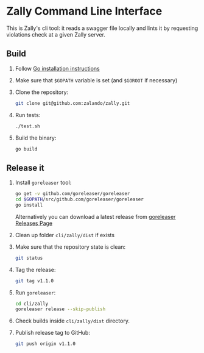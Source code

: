 # Zally Command Line Interface

This is Zally's cli tool: it reads a swagger file locally and lints it by
requesting violations check at a given Zally server.

## Build

1. Follow [Go installation instructions](https://golang.org/doc/install)

1. Make sure that `$GOPATH` variable is set (and `$GOROOT` if necessary)

1. Clone the repository:

    ```bash
    git clone git@github.com:zalando/zally.git
    ```

1. Run tests:

    ```bash
    ./test.sh
    ```

1. Build the binary:

    ```bash
    go build
    ```

## Release it

1. Install `goreleaser` tool:

    ```bash
    go get -v github.com/goreleaser/goreleaser
    cd $GOPATH/src/github.com/goreleaser/goreleaser
    go install
    ```

    Alternatively you can download a latest release from [goreleaser Releases Page](https://github.com/goreleaser/goreleaser/releases)

1. Clean up folder `cli/zally/dist` if exists

1. Make sure that the repository state is clean:

    ```bash
    git status
    ```

1. Tag the release:

    ```bash
    git tag v1.1.0
    ```

1. Run `goreleaser`:

    ```bash
    cd cli/zally
    goreleaser release --skip-publish
    ```

1. Check builds inside `cli/zally/dist` directory.

1. Publish release tag to GitHub:

    ```bash
    git push origin v1.1.0
    ```
